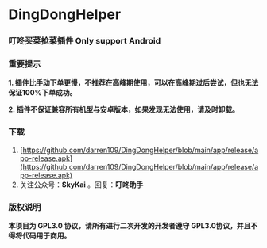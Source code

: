 # DingDongHelper
### 叮咚买菜抢菜插件 Only support Android 

### 重要提示
**1. 插件比手动下单更慢，不推荐在高峰期使用，可以在高峰期过后尝试，但也无法保证100%下单成功。**

**2. 插件不保证兼容所有机型与安卓版本，如果发现无法使用，请及时卸载。**

### 下载

1. [https://github.com/darren109/DingDongHelper/blob/main/app/release/app-release.apk](https://github.com/darren109/DingDongHelper/blob/main/app/release/app-release.apk)
2. 关注公众号：**SkyKai** 。回复：**叮咚助手**


### 版权说明

**本项目为 GPL3.0 协议，请所有进行二次开发的开发者遵守 GPL3.0协议，并且不得将代码用于商用。**
